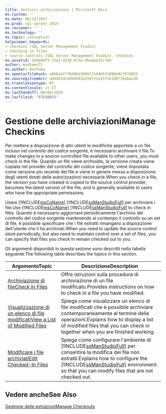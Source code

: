 ```yaml
---
title: Gestisci archiviazioni | Microsoft Docs
ms.custom: ''
ms.date: 06/13/2017
ms.prod: sql-server-2014
ms.reviewer: ''
ms.technology: ''
ms.topic: conceptual
helpviewer_keywords:
- checkins [SQL Server Management Studio]
- checking in files
- source controls [SQL Server Management Studio], checkins
ms.assetid: 293e60f3-15e3-4258-b73a-8baabe15c760
author: mashamsft
ms.author: mathoma
ms.openlocfilehash: a868aafff6d9bd389671544b5f1898e82707d933
ms.sourcegitcommit: ad4d92dce894592a259721a1571b1d8736abacdb
ms.translationtype: MT
ms.contentlocale: it-IT
ms.lasthandoff: 08/04/2020
ms.locfileid: "87638033"
---
```

# <a name="manage-checkins"></a><span data-ttu-id="40eb8-102">Gestione delle archiviazioni</span><span class="sxs-lookup"><span data-stu-id="40eb8-102">Manage Checkins</span></span>
  <span data-ttu-id="40eb8-103">Per mettere a disposizione di altri utenti le modifiche apportate a un file incluso nel controllo del codice sorgente, è necessario archiviare il file.</span><span class="sxs-lookup"><span data-stu-id="40eb8-103">To make changes to a source-controlled file available to other users, you must check in the file.</span></span> <span data-ttu-id="40eb8-104">Quando un file viene archiviato, la versione creata viene copiata nel provider del controllo del codice sorgente, viene impostata come versione più recente del file e viene in genere messa a disposizione degli utenti dotati delle autorizzazioni necessarie.</span><span class="sxs-lookup"><span data-stu-id="40eb8-104">When you check in a file, the version you have created is copied to the source control provider, becomes the latest version of the file, and is generally available to users who have the appropriate permissions.</span></span>  
  
 <span data-ttu-id="40eb8-105">Usare [!INCLUDE[msCoName](../includes/msconame-md.md)] [!INCLUDE[ssManStudioFull](../includes/ssmanstudiofull-md.md)] per archiviare i file.</span><span class="sxs-lookup"><span data-stu-id="40eb8-105">Use [!INCLUDE[msCoName](../includes/msconame-md.md)] [!INCLUDE[ssManStudioFull](../includes/ssmanstudiofull-md.md)] to check in files.</span></span> <span data-ttu-id="40eb8-106">Quando è necessario aggiornare periodicamente l'archivio del controllo del codice sorgente mantenendo al contempo il controllo su un set di file, è possibile specificare che i file estratti rimangano a disposizione dell'utente che li ha archiviati.</span><span class="sxs-lookup"><span data-stu-id="40eb8-106">When you need to update the source control store periodically, but also need to maintain control over a set of files, you can specify that files you check in remain checked out to you.</span></span>  
  
 <span data-ttu-id="40eb8-107">Gli argomenti disponibili in questa sezione sono descritti nella tabella seguente.</span><span class="sxs-lookup"><span data-stu-id="40eb8-107">The following table describes the topics in this section.</span></span>  
  
|<span data-ttu-id="40eb8-108">Argomento</span><span class="sxs-lookup"><span data-stu-id="40eb8-108">Topic</span></span>|<span data-ttu-id="40eb8-109">Descrizione</span><span class="sxs-lookup"><span data-stu-id="40eb8-109">Description</span></span>|  
|-----------|-----------------|  
|[<span data-ttu-id="40eb8-110">Archiviazione di file</span><span class="sxs-lookup"><span data-stu-id="40eb8-110">Check In Files</span></span>](../../2014/database-engine/check-in-files.md)|<span data-ttu-id="40eb8-111">Offre istruzioni sulla procedura di archiviazione di un file modificato.</span><span class="sxs-lookup"><span data-stu-id="40eb8-111">Provides instructions on how to check in a file you have modified.</span></span>|  
|[<span data-ttu-id="40eb8-112">Visualizzazione di un elenco di file modificati</span><span class="sxs-lookup"><span data-stu-id="40eb8-112">View a List of Modified Files</span></span>](../../2014/database-engine/view-a-list-of-modified-files.md)|<span data-ttu-id="40eb8-113">Spiega come visualizzare un elenco di file modificati che è possibile archiviare contemporaneamente al termine delle operazioni.</span><span class="sxs-lookup"><span data-stu-id="40eb8-113">Explains how to display a list of modified files that you can check in together when you are finished working.</span></span>|  
|[<span data-ttu-id="40eb8-114">Modificare i file archiviati</span><span class="sxs-lookup"><span data-stu-id="40eb8-114">Edit Checked-In Files</span></span>](../../2014/database-engine/edit-checked-in-files.md)|<span data-ttu-id="40eb8-115">Spiega come configurare l'ambiente di [!INCLUDE[ssManStudioFull](../includes/ssmanstudiofull-md.md)] per consentire la modifica dei file non estratti.</span><span class="sxs-lookup"><span data-stu-id="40eb8-115">Explains how to configure the [!INCLUDE[ssManStudioFull](../includes/ssmanstudiofull-md.md)] environment so that you can modify files that are not checked out.</span></span>|  
  
## <a name="see-also"></a><span data-ttu-id="40eb8-116">Vedere anche</span><span class="sxs-lookup"><span data-stu-id="40eb8-116">See Also</span></span>  
 [<span data-ttu-id="40eb8-117">Gestione delle estrazioni</span><span class="sxs-lookup"><span data-stu-id="40eb8-117">Manage Checkouts</span></span>](../../2014/database-engine/manage-checkouts.md)  
  
  
